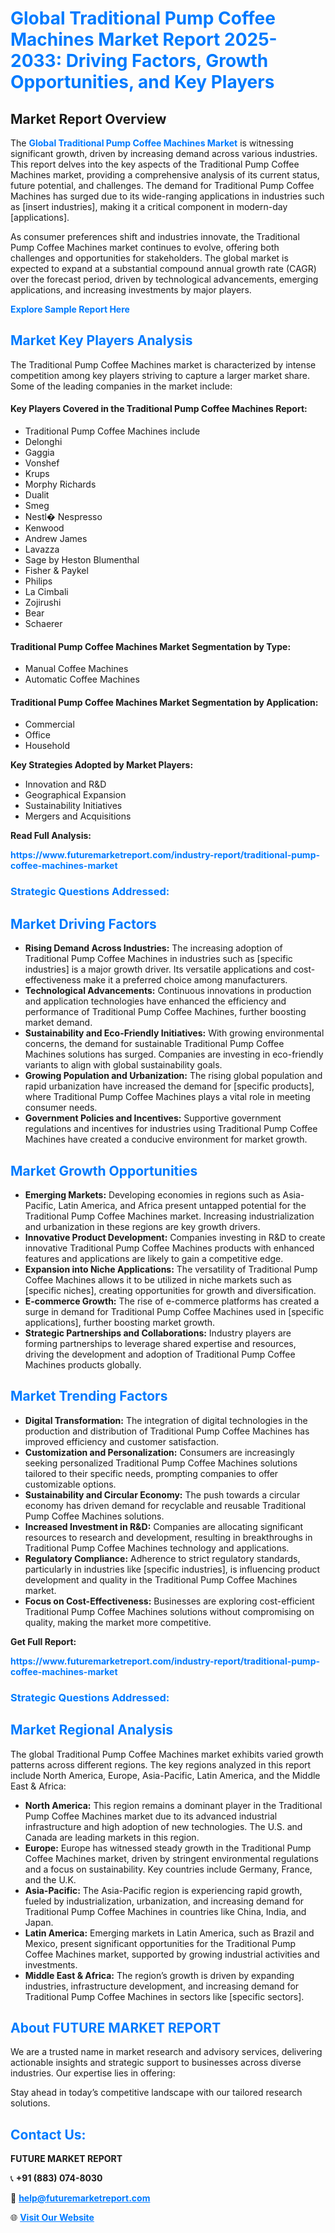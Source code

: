 <h1 style="color: #007BFF;">Global Traditional Pump Coffee Machines Market Report 2025-2033: Driving Factors, Growth Opportunities, and Key Players</h1>

<section id="overview">
<h2>Market Report Overview</h2>
<p>The <a href="https://www.futuremarketreport.com/industry-report/traditional-pump-coffee-machines-market" style="color: #007BFF; text-decoration: none;"><strong>Global Traditional Pump Coffee Machines Market</strong></a> is witnessing significant growth, driven by increasing demand across various industries. This report delves into the key aspects of the Traditional Pump Coffee Machines market, providing a comprehensive analysis of its current status, future potential, and challenges. The demand for Traditional Pump Coffee Machines has surged due to its wide-ranging applications in industries such as [insert industries], making it a critical component in modern-day [applications].</p>
<p>As consumer preferences shift and industries innovate, the Traditional Pump Coffee Machines market continues to evolve, offering both challenges and opportunities for stakeholders. The global market is expected to expand at a substantial compound annual growth rate (CAGR) over the forecast period, driven by technological advancements, emerging applications, and increasing investments by major players.</p>
</section>

<section id="overview">
<p><a href="https://www.futuremarketreport.com/request-sample/reportId=100085" style="color: #007BFF; text-decoration: none;"><strong>Explore Sample Report Here</strong></a></p>
</section>

<section id="key-players">
<h2 style="color: #007BFF;">Market Key Players Analysis</h2>
<p>The Traditional Pump Coffee Machines market is characterized by intense competition among key players striving to capture a larger market share. Some of the leading companies in the market include:</p>
<h4>Key Players Covered in the Traditional Pump Coffee Machines Report:</h4>
<ul><li>Traditional Pump Coffee Machines include</li><li>Delonghi</li><li>Gaggia</li><li>Vonshef</li><li>Krups</li><li>Morphy Richards</li><li>Dualit</li><li>Smeg</li><li>Nestl� Nespresso</li><li>Kenwood</li><li>Andrew James</li><li>Lavazza</li><li>Sage by Heston Blumenthal</li><li>Fisher &amp; Paykel</li><li>Philips</li><li>La Cimbali</li><li>Zojirushi</li><li>Bear</li><li>Schaerer</li></ul>
<h4>Traditional Pump Coffee Machines Market Segmentation by Type:</h4>
<ul><li>Manual Coffee Machines</li><li>Automatic Coffee Machines</li></ul>

<h4>Traditional Pump Coffee Machines Market Segmentation by Application:</h4>
<ul><li>Commercial</li><li>Office</li><li>Household</li></ul>
<p><strong>Key Strategies Adopted by Market Players:</strong></p>
<ul>
<li>Innovation and R&D</li>
<li>Geographical Expansion</li>
<li>Sustainability Initiatives</li>
<li>Mergers and Acquisitions</li>
</ul>
</section>

<section>
<p><strong>Read Full Analysis: </strong></p><a href="https://www.futuremarketreport.com/industry-report/traditional-pump-coffee-machines-market" style="color: #007BFF; text-decoration: none;"><strong>https://www.futuremarketreport.com/industry-report/traditional-pump-coffee-machines-market</strong></a>
<h3 style="color: #007BFF;">Strategic Questions Addressed:</h3>
</section>

<section id="driving-factors">
<h2 style="color: #007BFF;">Market Driving Factors</h2>
<ul>
<li><strong>Rising Demand Across Industries:</strong> The increasing adoption of Traditional Pump Coffee Machines in industries such as [specific industries] is a major growth driver. Its versatile applications and cost-effectiveness make it a preferred choice among manufacturers.</li>
<li><strong>Technological Advancements:</strong> Continuous innovations in production and application technologies have enhanced the efficiency and performance of Traditional Pump Coffee Machines, further boosting market demand.</li>
<li><strong>Sustainability and Eco-Friendly Initiatives:</strong> With growing environmental concerns, the demand for sustainable Traditional Pump Coffee Machines solutions has surged. Companies are investing in eco-friendly variants to align with global sustainability goals.</li>
<li><strong>Growing Population and Urbanization:</strong> The rising global population and rapid urbanization have increased the demand for [specific products], where Traditional Pump Coffee Machines plays a vital role in meeting consumer needs.</li>
<li><strong>Government Policies and Incentives:</strong> Supportive government regulations and incentives for industries using Traditional Pump Coffee Machines have created a conducive environment for market growth.</li>
</ul>
</section>

<section id="growth-opportunities">
<h2 style="color: #007BFF;">Market Growth Opportunities</h2>
<ul>
<li><strong>Emerging Markets:</strong> Developing economies in regions such as Asia-Pacific, Latin America, and Africa present untapped potential for the Traditional Pump Coffee Machines market. Increasing industrialization and urbanization in these regions are key growth drivers.</li>
<li><strong>Innovative Product Development:</strong> Companies investing in R&D to create innovative Traditional Pump Coffee Machines products with enhanced features and applications are likely to gain a competitive edge.</li>
<li><strong>Expansion into Niche Applications:</strong> The versatility of Traditional Pump Coffee Machines allows it to be utilized in niche markets such as [specific niches], creating opportunities for growth and diversification.</li>
<li><strong>E-commerce Growth:</strong> The rise of e-commerce platforms has created a surge in demand for Traditional Pump Coffee Machines used in [specific applications], further boosting market growth.</li>
<li><strong>Strategic Partnerships and Collaborations:</strong> Industry players are forming partnerships to leverage shared expertise and resources, driving the development and adoption of Traditional Pump Coffee Machines products globally.</li>
</ul>
</section>

<section id="trending-factors">
<h2 style="color: #007BFF;">Market Trending Factors</h2>
<ul>
<li><strong>Digital Transformation:</strong> The integration of digital technologies in the production and distribution of Traditional Pump Coffee Machines has improved efficiency and customer satisfaction.</li>
<li><strong>Customization and Personalization:</strong> Consumers are increasingly seeking personalized Traditional Pump Coffee Machines solutions tailored to their specific needs, prompting companies to offer customizable options.</li>
<li><strong>Sustainability and Circular Economy:</strong> The push towards a circular economy has driven demand for recyclable and reusable Traditional Pump Coffee Machines solutions.</li>
<li><strong>Increased Investment in R&D:</strong> Companies are allocating significant resources to research and development, resulting in breakthroughs in Traditional Pump Coffee Machines technology and applications.</li>
<li><strong>Regulatory Compliance:</strong> Adherence to strict regulatory standards, particularly in industries like [specific industries], is influencing product development and quality in the Traditional Pump Coffee Machines market.</li>
<li><strong>Focus on Cost-Effectiveness:</strong> Businesses are exploring cost-efficient Traditional Pump Coffee Machines solutions without compromising on quality, making the market more competitive.</li>
</ul>
</section>

<section>
<p><strong>Get Full Report: </strong></p><a href="https://www.futuremarketreport.com/industry-report/traditional-pump-coffee-machines-market" style="color: #007BFF; text-decoration: none;"><strong>https://www.futuremarketreport.com/industry-report/traditional-pump-coffee-machines-market</strong></a>
<h3 style="color: #007BFF;">Strategic Questions Addressed:</h3>
</section>


<section id="regional-analysis">
<h2 style="color: #007BFF;">Market Regional Analysis</h2>
<p>The global Traditional Pump Coffee Machines market exhibits varied growth patterns across different regions. The key regions analyzed in this report include North America, Europe, Asia-Pacific, Latin America, and the Middle East & Africa:</p>
<ul>
<li><strong>North America:</strong> This region remains a dominant player in the Traditional Pump Coffee Machines market due to its advanced industrial infrastructure and high adoption of new technologies. The U.S. and Canada are leading markets in this region.</li>
<li><strong>Europe:</strong> Europe has witnessed steady growth in the Traditional Pump Coffee Machines market, driven by stringent environmental regulations and a focus on sustainability. Key countries include Germany, France, and the U.K.</li>
<li><strong>Asia-Pacific:</strong> The Asia-Pacific region is experiencing rapid growth, fueled by industrialization, urbanization, and increasing demand for Traditional Pump Coffee Machines in countries like China, India, and Japan.</li>
<li><strong>Latin America:</strong> Emerging markets in Latin America, such as Brazil and Mexico, present significant opportunities for the Traditional Pump Coffee Machines market, supported by growing industrial activities and investments.</li>
<li><strong>Middle East & Africa:</strong> The region’s growth is driven by expanding industries, infrastructure development, and increasing demand for Traditional Pump Coffee Machines in sectors like [specific sectors].</li>
</ul>
</section>

<footer>
<h2 style="color: #007BFF;">About FUTURE MARKET REPORT</h2>
<p>We are a trusted name in market research and advisory services, delivering actionable insights and strategic support to businesses across diverse industries. Our expertise lies in offering:</p>

<p>Stay ahead in today’s competitive landscape with our tailored research solutions.</p>

<h2 style="color: #007BFF;">Contact Us:</h2>
<p><strong>FUTURE MARKET REPORT</strong></p>
<p>📞 <strong>+91 (883) 074-8030</strong></p>
<p>📧 <strong><a href="mailto:help@futuremarketreport.com" style="color: #007BFF;">help@futuremarketreport.com</a></strong></p>
<p>🌐 <strong><a href="https://www.futuremarketreport.com/" style="color: #007BFF;">Visit Our Website</a></strong></p>
</footer>